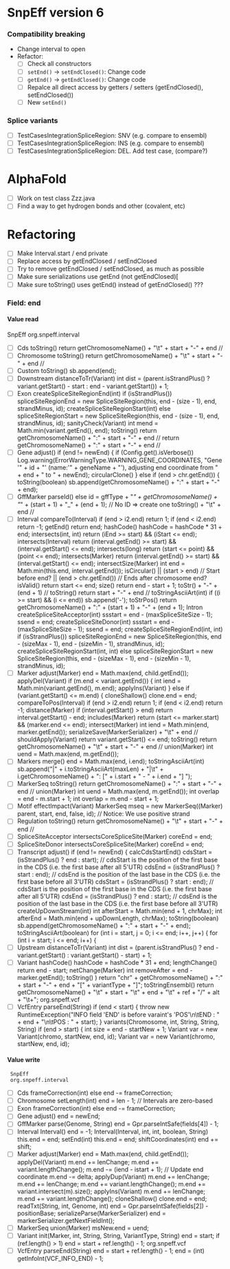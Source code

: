 
# SnpEff version 6

### Compatibility breaking

- Change interval to open
- Refactor:
  - [ ] Check all constructors
  - [ ] `setEnd()` -> `setEndClosed()`: Change code
  - [ ] `getEnd()` -> `getEndClosed()`: Change code
  - [ ] Repalce all direct access by getters / setters (getEndClosed(), setEndClosed())
  - [ ] New `setEnd()`

### Splice variants
- [ ] TestCasesIntegrationSpliceRegion: SNV (e.g. compare to ensembl)
- [ ] TestCasesIntegrationSpliceRegion: INS (e.g. compare to ensembl)
- [ ] TestCasesIntegrationSpliceRegion: DEL. Add test case, (compare?)

# AlphaFold

- [ ] Work on test class Zzz.java
- [ ] Find a way to get hydrogen bonds and other (covalent, etc)

# Refactoring

- [ ] Make Interval.start / end private
- [ ] Replace access by getEndClosed  / setEndClosed
- [ ] Try to remove getEndClosed  / setEndClosed, as much as possible
- [ ] Make sure serializations use getEnd (not getEndClosed)[
- [ ] Make sure toString() uses getEnd() instead of getEndClosed() ???

### Field: end

#### Value read
SnpEff
org.snpeff.interval
-[ ] Cds
     toString()
     		return getChromosomeName() + "\t" + start + "-" + end //
-[ ] Chromosome
     toString()
     		return getChromosomeName() + "\t" + start + "-" + end //
-[ ] Custom
     toString()
     		sb.append(end);
-[ ] Downstream
     distanceToTr(Variant)
     		int dist = (parent.isStrandPlus() ? variant.getStart() - start : end - variant.getStart()) + 1;
-[ ] Exon
     createSpliceSiteRegionEnd(int)
     		if (isStrandPlus()) spliceSiteRegionEnd = new SpliceSiteRegion(this, end - (size - 1), end, strandMinus, id);
     createSpliceSiteRegionStart(int)
     		else spliceSiteRegionStart = new SpliceSiteRegion(this, end - (size - 1), end, strandMinus, id);
     sanityCheck(Variant)
     		int mend = Math.min(variant.getEnd(), end);
     toString()
     			return getChromosomeName() + ":" + start + "-" + end //
     			return getChromosomeName() + ":" + start + "-" + end //
-[ ] Gene
     adjust()
     			if (end != newEnd) {
     				if (Config.get().isVerbose()) Log.warning(ErrorWarningType.WARNING_GENE_COORDINATES, "Gene '" + id + "' (name:'" + geneName + "'), adjusting end coordinate from " + end + " to " + newEnd);
     circularClone()
     		} else if (end > chr.getEnd()) {
     toString(boolean)
     		sb.append(getChromosomeName() + ":" + start + "-" + end);
-[ ] GffMarker
     parseId()
     		else id = gffType + "_" + getChromosomeName() + "_" + (start + 1) + "_" + (end + 1); // No ID => create one
     toString()
     				+ "\t" + end //
-[ ] Interval
     compareTo(Interval)
             if (end > i2.end) return 1;
             if (end < i2.end) return -1;
     getEnd()
             return end;
     hashCode()
             hashCode = hashCode * 31 + end;
     intersects(int, int)
             return (iEnd >= start) && (iStart <= end);
     intersects(Interval)
             return (interval.getEnd() >= start) && (interval.getStart() <= end);
     intersects(long)
             return (start <= point) && (point <= end);
     intersects(Marker)
             return (interval.getEnd() >= start) && (interval.getStart() <= end);
     intersectSize(Marker)
             int end = Math.min(this.end, interval.getEnd());
     isCircular()
                     || (start > end) // Start before end?
                     || (end > chr.getEnd()) // Ends after chromosome end?
     isValid()
             return start <= end;
     size()
             return end - start + 1;
     toStr()
                     + "-" + (end + 1) //
     toString()
             return start + "-" + end //
     toStringAsciiArt(int)
                 if ((i >= start) && (i <= end)) sb.append('-');
     toStrPos()
             return getChromosomeName() + ":" + (start + 1) + "-" + (end + 1);
     Intron
     createSpliceSiteAcceptor(int)
     			ssstart = end - (maxSpliceSiteSize - 1);
     			ssend = end;
     createSpliceSiteDonor(int)
     			ssstart = end - (maxSpliceSiteSize - 1);
     			ssend = end;
     createSpliceSiteRegionEnd(int, int)
     		if (isStrandPlus()) spliceSiteRegionEnd = new SpliceSiteRegion(this, end - (sizeMax - 1), end - (sizeMin - 1), strandMinus, id);
     createSpliceSiteRegionStart(int, int)
     		else spliceSiteRegionStart = new SpliceSiteRegion(this, end - (sizeMax - 1), end - (sizeMin - 1), strandMinus, id);
-[ ] Marker
     adjust(Marker)
             end = Math.max(end, child.getEnd());
     applyDel(Variant)
                 if (m.end < variant.getEnd()) {
                 int iend = Math.min(variant.getEnd(), m.end);
     applyIns(Variant)
             } else if (variant.getStart() <= m.end) {
     cloneShallow()
                 clone.end = end;
     compareToPos(Interval)
             if (end > i2.end) return 1;
             if (end < i2.end) return -1;
     distance(Marker)
             if (interval.getStart() > end) return interval.getStart() - end;
     includes(Marker)
             return (start <= marker.start) && (marker.end <= end);
     intersect(Marker)
             int iend = Math.min(end, marker.getEnd());
     serializeSave(MarkerSerializer)
                     + "\t" + end //
     shouldApply(Variant)
             return variant.getStart() <= end;
     toString()
             return getChromosomeName() + "\t" + start + "-" + end //
     union(Marker)
             int uend = Math.max(end, m.getEnd());
-[ ] Markers
     merge()
                 end = Math.max(end, i.end);
     toStringAsciiArt(int)
                 sb.append("|" + i.toStringAsciiArt(maxLen) + "|\t" + i.getChromosomeName() + ": [" + i.start + " - " + i.end + "] ");
-[ ] MarkerSeq
     toString()
     		return getChromosomeName() + ":" + start + "-" + end //
     union(Marker)
     		int uend = Math.max(end, m.getEnd());
     				int overlap = end - m.start + 1;
     				int overlap = m.end - start + 1;
-[ ] Motif
     effectImpact(Variant)
     			MarkerSeq mseq = new MarkerSeq((Marker) parent, start, end, false, id); // Notice: We use positive strand
-[ ] Regulation
     toString()
     		return getChromosomeName() + "\t" + start + "-" + end //
-[ ] SpliceSiteAcceptor
     intersectsCoreSpliceSite(Marker)
     			coreEnd = end;
-[ ] SpliceSiteDonor
     intersectsCoreSpliceSite(Marker)
     			coreEnd = end;
-[ ] Transcript
     adjust()
                 if (end != newEnd) {
     calcCdsStartEnd()
                     cdsStart = (isStrandPlus() ? end : start); // cdsStart is the position of the first base in the CDS (i.e. the first base after all 5'UTR)
                     cdsEnd = (isStrandPlus() ? start : end); // cdsEnd is the position of the last base in the CDS (i.e. the first base before all 3'UTR)
                     cdsStart = (isStrandPlus() ? start : end); // cdsStart is the position of the first base in the CDS (i.e. the first base after all 5'UTR)
                     cdsEnd = (isStrandPlus() ? end : start); // cdsEnd is the position of the last base in the CDS (i.e. the first base before all 3'UTR)
     createUpDownStream(int)
             int afterStart = Math.min(end + 1, chrMax);
             int afterEnd = Math.min(end + upDownLength, chrMax);
     toString(boolean)
             sb.append(getChromosomeName() + ":" + start + "-" + end);
     toStringAsciiArt(boolean)
             for (int i = start, j = 0; i <= end; i++, j++) {
             for (int i = start; i <= end; i++) {
-[ ] Upstream
     distanceToTr(Variant)
     		int dist = (parent.isStrandPlus() ? end - variant.getStart() : variant.getStart() - start) + 1;
-[ ] Variant
     hashCode()
             hashCode = hashCode * 31 + end;
     lengthChange()
             return end - start;
     netChange(Marker)
             int removeAfter = end - marker.getEnd();
     toString()
             ) return "chr" + getChromosomeName() + ":" + start + "-" + end + "[" + variantType + "]";
     toStringEnsembl()
             return getChromosomeName() + "\t" + start + "\t" + end + "\t" + ref + "/" + alt + "\t+";
     org.snpeff.vcf
-[ ] VcfEntry
     parseEnd(String)
     				if (end < start) { throw new RuntimeException("INFO field 'END' is before varaint's 'POS'\n\tEND : " + end + "\n\tPOS : " + start); }
     variants(Chromosome, int, String, String, String)
     				if (end > start) {
     					int size = end - startNew + 1;
     				Variant var = new Variant(chromo, startNew, end, id);
     				Variant var = new Variant(chromo, startNew, end, id);
#### Value write
     SnpEff
     org.snpeff.interval
-[ ] Cds
     frameCorrection(int)
     		else end -= frameCorrection;
-[ ] Chromosome
     setLength(int)
     		end = len - 1; // Intervals are zero-based
-[ ] Exon
     frameCorrection(int)
     		else end -= frameCorrection;
-[ ] Gene
     adjust()
     				end = newEnd;
-[ ] GffMarker
     parse(Genome, String)
     		end = Gpr.parseIntSafe(fields[4]) - 1;
-[ ] Interval
     Interval()
             end = -1;
     Interval(Interval, int, int, boolean, String)
             this.end = end;
     setEnd(int)
             this.end = end;
     shiftCoordinates(int)
             end += shift;
-[ ] Marker
     adjust(Marker)
             end = Math.max(end, child.getEnd());
     applyDel(Variant)
                 m.end += lenChange;
                 m.end += variant.lengthChange();
                 m.end -= (iend - istart + 1); // Update end coordinate
                     m.end -= delta;
     applyDup(Variant)
                 m.end += lenChange;
                 m.end += lenChange;
                 m.end += variant.lengthChange();
                 m.end += variant.intersect(m).size();
     applyIns(Variant)
                 m.end += lenChange;
                 m.end += variant.lengthChange();
     cloneShallow()
                 clone.end = end;
     readTxt(String, int, Genome, int)
                     end = Gpr.parseIntSafe(fields[2]) - positionBase;
     serializeParse(MarkerSerializer)
             end = markerSerializer.getNextFieldInt();
-[ ] MarkerSeq
     union(Marker)
     		msNew.end = uend;
-[ ] Variant
     init(Marker, int, String, String, VariantType, String)
                 end = start;
                 if (ref.length() > 1) end = start + ref.length() - 1;
     org.snpeff.vcf
-[ ] VcfEntry
     parseEnd(String)
     		end = start + ref.length() - 1;
     				end = (int) getInfoInt(VCF_INFO_END) - 1;
